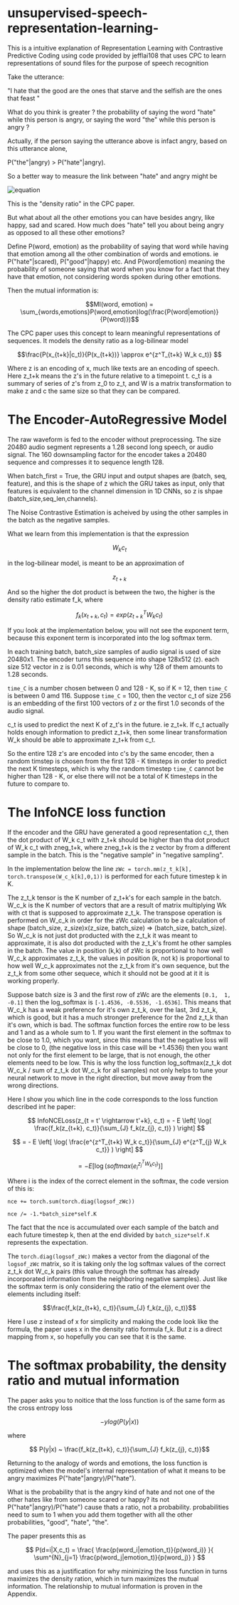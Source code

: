 # unsupervised-speech-representation-learning-
This is a intuitive explanation of Representation Learning with Contrastive Predictive Coding  using code provided by jefflai108 that uses CPC to learn representations of sound files for the purpose of speech recognition

Take the utterance:

"I hate that the good are the ones that starve and the selfish are the ones that feast "

What do you think is greater ? the probability of saying the word "hate" while this person is angry, or saying the word "the" while this person is angry ?

Actually, if the person saying the utterance above is infact angry, based on this utterance alone, 

P("the"|angry) > P("hate"|angry).

So a better way to measure the link between "hate" and angry might be

![equation](https://latex.codecogs.com/gif.latex?\frac{P("hate"|angry)}{P("hate")})

This is the "density ratio" in the CPC paper. 

But what about all the other emotions you can have besides angry, like happy, sad and scared. How much does "hate" tell you about being angry as opposed to all these other emotions?

Define P(word, emotion) as the probability of saying that word while having that emotion among all the other combination of words and emotions. ie P("hate"|scared), P("good"|happy) etc. And P(word|emotion) meaning the probability of someone saying that word when you know for a fact that they have that emotion, not considering words spoken during other emotions.

Then the mutual information is:

$$MI(word, emotion) = \sum_{words,emotions}P(word,emotion)log(\frac{P(word|emotion)}{P(word)})$$

The CPC paper uses this concept to learn meaningful representations of sequences. It models the density ratio as a log-bilinear model

$$\frac{P(x_{t+k}|c_t)}{P(x_{t+k})} \approx e^{z^T_{t+k} W_k c_t)} $$

Where z is an encoding of x, much like texts are an encoding of speech. Here z_t+k means the z's in the future relative to a timepoint t. c_t is a summary of series of z's from z_0 to z_t, and W is a matrix transformation to make z and c the same size so that they can be compared. 

# The Encoder-AutoRegressive Model

The raw waveform is fed to the encoder without preprocessing. The size 20480 audio segment represents a 1.28 second long speech, or audio signal. The 160 downsampling factor for the encoder takes a 20480 sequence and compresses it to sequence length 128. 

When batch_first = True, the GRU input and output shapes are (batch, seq, feature), and this is the shape of z which the GRU takes as input, only that features is equivalent to the channel dimension in 1D CNNs, so z is shpae (batch_size,seq_len,channels). 

The Noise Contrastive Estimation is acheived by using the other samples in the batch as the negative samples. 

What we learn from this implementation is that the expression 

$$W_k c_t$$

in the log-bilinear model, is meant to be an approximation of 

$$z_{t+k}$$

And so the higher the dot product is between the two, the higher is the density ratio estimate f_k, where

$$f_k(x_{t+k}, c_t) = exp(z^T_{t+k} W_k c_t)$$

If you look at the implementation below, you will not see the exponent term, because this exponent term is incorporated into the log softmax term. 

In each training batch, batch_size samples of audio signal is used of size 20480x1. The encoder turns this sequence into shape 128x512 (z). each size 512 vector in z is 0.01 seconds, which is why 128 of them amounts to 1.28 seconds. 

`time_C` is a number chosen between 0 and 128 - K, so if K = 12, then `time_C` is between 0 amd 116. Suppose `time_C` = 100, then the vector c_t of size 256 is an embedding of the first 100 vectors of z or the first 1.0 seconds of the audio signal. 

c_t is used to predict the next K of z_t's in the future. ie z_t+k. If c_t actually holds enough information to predict z_t+k, then some linear transformation W_k should be able to approximate z_t+k from c_t. 

So the entire 128 z's are encoded into c's by the same encoder, then a random timstep is chosen from the first 128 - K timsteps in order to predict the next K timesteps, which is why the random timestep `time_C` cannot be higher than 128 - K, or else there will not be a total of K timesteps in the future to compare to. 

# The InfoNCE loss function

If the encoder and the GRU have generated a good representation c_t, then the dot product of W_k c_t with z_t+k should be higher than tha dot product of W_k c_t with zneg_t+k, where zneg_t+k is the z vector by from a different sample in the batch. This is the "negative sample" in "negative sampling". 

In the implementation below the line `zWc = torch.mm(z_t_k[k], torch.transpose(W_c_k[k],0,1))` is performed for each future timestep k in K. 

The z_t_k tensor is the K number of z_t+k's for each sample in the batch.
W_c_k is the K number of vectors that are a result of matrix multiplying Wk with ct that is supposed to approximate z_t_k. The transpose operation is performed on W_c_k in order for the zWc calculation to be a calculation of shape (batch_size, z_size)x(z_size, batch_size) => (batch_size, batch_size). So W_c_k is not just dot producted with the z_t_k it was meant to approximate, it is also dot producted with the z_t_k's fromt he other samples in the batch. The value in position (k,k) of zWc is proportional to how well W_c_k approximates z_t_k, the values in position (k, not k) is proportional to how well W_c_k approximates not the z_t_k from it's own sequence, but the z_t_k from some other sequece, which it should not be good at it it is working properly. 

Suppose batch size is 3 and the first row of zWc are the elements `[0.1,  1,  -0.1]` then the log_softmax is `[-1.4536, -0.5536, -1.6536]`. This means that W_c_k has a weak preference for it's own z_t_k, over the last, 3rd  z_t_k, which is good, but it has a much stronger preference for the 2nd z_t_k than it's own, which is bad. The softmax function forces the entire row to be less and 1 and as a whole sum to 1. If you want the first element in the softmax to be close to 1.0, which you want, since this means that the negative loss will be close to 0, (the negative loss in this case will be +1.4536) then you want not only for the first element to be large, that is not enough, the other elements need to be low. This is why the loss function log_softmax(z_t_k dot W_c_k / sum of z_t_k dot W_c_k for all samples) not only helps to tune your neural network to move in the right direction, but move away from the wrong directions.

Here I show you which line in the code corresponds to the loss function described int he paper:

$$ InfoNCELoss(z_{t = t' \rightarrow t'+k}, c_t) = - E \left[  \log( \frac{f_k(z_{t+k}, c_t)}{\sum_{J} f_k(z_{j}, c_t)} ) \right] $$

$$ = - E \left[  \log( \frac{e^{z^T_{t+k} W_k c_t}}{\sum_{J} e^{z^T_{j} W_k c_t}} ) \right]  $$

$$ = - E \left[  \log( softmax( e^{z^T_{j} W_k c_t)}_i ) \right]  $$

Where i is the index of the correct element in the softmax, the code version of this is:

`nce += torch.sum(torch.diag(logsof_zWc))`

`nce /= -1.*batch_size*self.K` 

The fact that the nce is accumulated over each sample of the batch and each future timestep k, then at the end divided by `batch_size*self.K` represents the expectation. 

The `torch.diag(logsof_zWc)` makes a vector from the diagonal of the `logsof_zWc` matrix, so it is taking only the log softmax values of the correct z_t_k dot W_c_k pairs (this value through the softmax has already incorporated information from the neighboring negative samples). Just like the softmax term is only considering the ratio of the element over the elements including itself:

$$\frac{f_k(z_{t+k}, c_t)}{\sum_{J} f_k(z_{j}, c_t)}$$ 

Here I use z instead of x for simplicity and making the code look like the formula, the paper uses x in the density ratio formula f_k. But z is a direct mapping from x, so hopefully you can see that it is the same. 

# The softmax probability, the density ratio and mutual information
The paper asks you to noitice that the loss function is of the same form as the cross entropy loss 

$$-ylog(P(y|x))$$

where

$$ P(y|x) ~ \frac{f_k(z_{t+k}, c_t)}{\sum_{J} f_k(z_{j}, c_t)}$$  

Returning to the analogy of words and emotions, the loss function is optimized when the model's internal representation of what it means to be angry maximizes P("hate"|angry)/P("hate").

What is the probability that is the angry kind of hate and not one of the other hates like from someone scared or happy? its not P("hate"|angry)/P("hate") cause thats a ratio, not a probability. probabilities need to sum to 1 when you add them together with all the other probabilities, "good", "hate", "the".

The paper presents this as 

$$ P(d=i|X,c_t) = \frac{ \frac{p(word_i|emotion_t)}{p(word_i)} }{ \sum^{N}_{j=1} \frac{p(word_j|emotion_t)}{p(word_j)} } $$

and uses this as a justification for why minimizing the loss function in turns maximizes the density ration, which in turn maximizes the mutual information. The relationship to mutual information is proven in the Appendix. 
